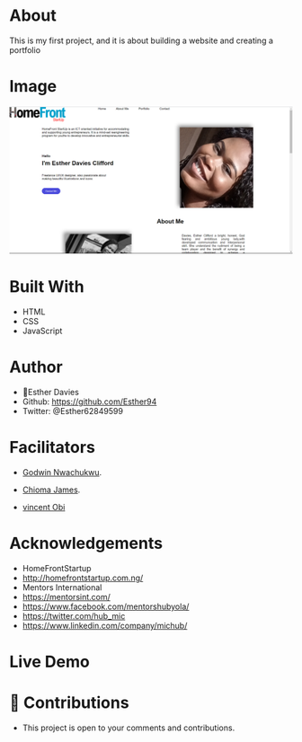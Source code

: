 # About 
This is my first project, and it is about building a website and creating a portfolio

## 
# Image
![welcome interface.](asset/images/myportfolio.png "This is the Homepage outlook")

# Built With
* HTML
* CSS
* JavaScript

# Author
* 👩Esther Davies
* Github: https://github.com/Esther94
* Twitter: @Esther62849599

# Facilitators
* [Godwin Nwachukwu](https://github.com/Gnwin).

* [Chioma James](https://github.com/Chiomy).
* [vincent Obi]()

# Acknowledgements
* HomeFrontStartup
* http://homefrontstartup.com.ng/
* Mentors International 
* https://mentorsint.com/  
* https://www.facebook.com/mentorshubyola/ 
* https://twitter.com/hub_mic
* https://www.linkedin.com/company/michub/

# Live Demo
<!-- [See project live here] (https://github.com/Esther94/project-portfolio.git) -->

# 🤝 Contributions
* This project is open to your comments and contributions.
